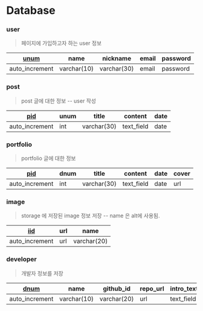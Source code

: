 # Database

### user

> 페이지에 가입하고자 하는 user 정보

| <u>unum</u>    | name        | nickname    | email | password |
| -------------- | ----------- | ----------- | ----- | -------- |
| auto_increment | varchar(10) | varchar(30) | email | password |

### post

> post 글에 대한 정보 -- user 작성

| <u>pid</u>     | unum | title       | content    | date |
| -------------- | ---- | ----------- | ---------- | ---- |
| auto_increment | int  | varchar(30) | text_field | date |

### portfolio

> portfolio 글에 대한 정보

| <u>pid</u>     | dnum | title       | content    | date | cover |
| -------------- | ---- | ----------- | ---------- | ---- | ----- |
| auto_increment | int  | varchar(30) | text_field | date | url   |

### image

> storage 에 저장된 image 정보 저장 -- name 은 alt에 사용됨.

| <u>iid</u>     | url  | name        |
| -------------- | ---- | ----------- |
| auto_increment | url  | varchar(20) |

### developer

> 개발자 정보를 저장

| <u>dnum</u>    | name        | github_id   | repo_url | intro_text | img_url |
| -------------- | ----------- | ----------- | -------- | ---------- | ------- |
| auto_increment | varchar(10) | varchar(20) | url      | text_field | url     |



